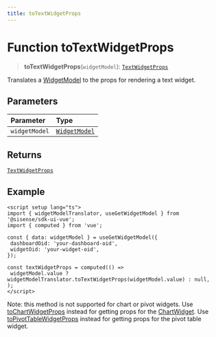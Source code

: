 ```yaml
---
title: toTextWidgetProps
---
```


# Function toTextWidgetProps

> **toTextWidgetProps**(`widgetModel`): [`TextWidgetProps`](../../../../sdk-ui/interfaces/interface.TextWidgetProps.md)

Translates a [WidgetModel](../../interface.WidgetModel.md) to the props for rendering a text widget.

## Parameters

| Parameter | Type |
| :------ | :------ |
| `widgetModel` | [`WidgetModel`](../../interface.WidgetModel.md) |

## Returns

[`TextWidgetProps`](../../../../sdk-ui/interfaces/interface.TextWidgetProps.md)

## Example

```vue
<script setup lang="ts">
import { widgetModelTranslator, useGetWidgetModel } from '@sisense/sdk-ui-vue';
import { computed } from 'vue';

const { data: widgetModel } = useGetWidgetModel({
 dashboardOid: 'your-dashboard-oid',
 widgetOid: 'your-widget-oid',
});

const textWidgetProps = computed(() =>
 widgetModel.value ? widgetModelTranslator.toTextWidgetProps(widgetModel.value) : null,
);
</script>
```

Note: this method is not supported for chart or pivot widgets.
Use [toChartWidgetProps](function.toChartWidgetProps.md) instead for getting props for the [ChartWidget](../../../dashboards/class.ChartWidget.md).
Use [toPivotTableWidgetProps](function.toPivotTableWidgetProps.md) instead for getting props for the pivot table widget.
